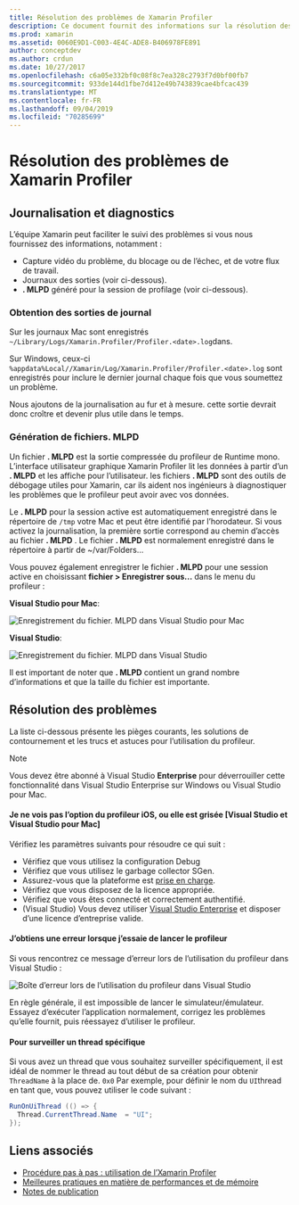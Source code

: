 ```yaml
---
title: Résolution des problèmes de Xamarin Profiler
description: Ce document fournit des informations sur la résolution des problèmes liés au Xamarin Profiler. Il décrit les problèmes liés à la journalisation et aux diagnostics, à l’IDE et à d’autres rubriques.
ms.prod: xamarin
ms.assetid: 0060E9D1-C003-4E4C-ADE8-B406978FE891
author: conceptdev
ms.author: crdun
ms.date: 10/27/2017
ms.openlocfilehash: c6a05e332bf0c08f8c7ea328c2793f7d0bf00fb7
ms.sourcegitcommit: 933de144d1fbe7d412e49b743839cae4bfcac439
ms.translationtype: MT
ms.contentlocale: fr-FR
ms.lasthandoff: 09/04/2019
ms.locfileid: "70285699"
---
```

# <a name="xamarin-profiler-troubleshooting"></a>Résolution des problèmes de Xamarin Profiler

## <a name="logging-and-diagnostics"></a>Journalisation et diagnostics

L’équipe Xamarin peut faciliter le suivi des problèmes si vous nous fournissez des informations, notamment :

- Capture vidéo du problème, du blocage ou de l’échec, et de votre flux de travail.
- Journaux des sorties (voir ci-dessous).
- **. MLPD** généré pour la session de profilage (voir ci-dessous).

### <a name="getting-log-outputs"></a>Obtention des sorties de journal

Sur les journaux Mac sont enregistrés `~/Library/Logs/Xamarin.Profiler/Profiler.<date>.log`dans.

Sur Windows, ceux-ci `%appdata%Local//Xamarin/Log/Xamarin.Profiler/Profiler.<date>.log` sont enregistrés pour inclure le dernier journal chaque fois que vous soumettez un problème.

Nous ajoutons de la journalisation au fur et à mesure. cette sortie devrait donc croître et devenir plus utile dans le temps.

<a name="gen_mlpd" />

### <a name="generating-mlpd-files"></a>Génération de fichiers. MLPD

Un fichier **. MLPD** est la sortie compressée du profileur de Runtime mono. L’interface utilisateur graphique Xamarin Profiler lit les données à partir d’un **. MLPD** et les affiche pour l’utilisateur. les fichiers **. MLPD** sont des outils de débogage utiles pour Xamarin, car ils aident nos ingénieurs à diagnostiquer les problèmes que le profileur peut avoir avec vos données.

Le **. MLPD** pour la session active est automatiquement enregistré dans le répertoire de `/tmp` votre Mac et peut être identifié par l’horodateur. Si vous activez la journalisation, la première sortie correspond au chemin d’accès au fichier **. MLPD** . Le fichier **. MLPD** est normalement enregistré dans le répertoire à partir de ~/var/Folders...

Vous pouvez également enregistrer le fichier **. MLPD** pour une session active en choisissant **fichier > Enregistrer sous...** dans le menu du profileur :

**Visual Studio pour Mac**:

![](troubleshooting-images/image17.png "Enregistrement du fichier. MLPD dans Visual Studio pour Mac")

**Visual Studio**:

![](troubleshooting-images/image17-vs.png "Enregistrement du fichier. MLPD dans Visual Studio")

Il est important de noter que **. MLPD** contient un grand nombre d’informations et que la taille du fichier est importante.

## <a name="troubleshooting"></a>Résolution des problèmes

La liste ci-dessous présente les pièges courants, les solutions de contournement et les trucs et astuces pour l’utilisation du profileur.

> [!NOTE]
> Vous devez être abonné à Visual Studio **Enterprise** pour déverrouiller cette fonctionnalité dans Visual Studio Enterprise sur Windows ou Visual Studio pour Mac.

#### <a name="i-cant-see-the-ios-profiler-option-or-it-is-greyed-out-visual-studio-and-visual-studio-for-mac"></a>Je ne vois pas l’option du profileur iOS, ou elle est grisée [Visual Studio et Visual Studio pour Mac]

Vérifiez les paramètres suivants pour résoudre ce qui suit :

- Vérifiez que vous utilisez la configuration Debug
- Vérifiez que vous utilisez le garbage collector SGen.
- Assurez-vous que la plateforme est [prise en charge](~/tools/profiler/index.md#Profiler_Support).
- Vérifiez que vous disposez de la licence appropriée.
- Vérifiez que vous êtes connecté et correctement authentifié.
- (Visual Studio) Vous devez utiliser [Visual Studio Enterprise](https://visualstudio.microsoft.com/vs/enterprise/) et disposer d’une licence d’entreprise valide.

#### <a name="i-get-an-error-when-i-try-to-launch-the-profiler"></a>J’obtiens une erreur lorsque j’essaie de lancer le profileur

Si vous rencontrez ce message d’erreur lors de l’utilisation du profileur dans Visual Studio :

![](troubleshooting-images/error.png "Boîte d’erreur lors de l’utilisation du profileur dans Visual Studio")

En règle générale, il est impossible de lancer le simulateur/émulateur. Essayez d’exécuter l’application normalement, corrigez les problèmes qu’elle fournit, puis réessayez d’utiliser le profileur.

#### <a name="to-watch-a-specific-thread"></a>Pour surveiller un thread spécifique

Si vous avez un thread que vous souhaitez surveiller spécifiquement, il est idéal de nommer le thread au tout début de sa création pour obtenir `ThreadName` à la place de. `0x0` Par exemple, pour définir le nom du `UI`thread en tant que, vous pouvez utiliser le code suivant :

```csharp
RunOnUiThread (() => {
  Thread.CurrentThread.Name  = "UI";
});
```

## <a name="related-links"></a>Liens associés

- [Procédure pas à pas : utilisation de l’Xamarin Profiler](~/tools/profiler/index.md)
- [Meilleures pratiques en matière de performances et de mémoire](~/cross-platform/deploy-test/memory-perf-best-practices.md)
- [Notes de publication](https://github.com/xamarin/release-notes-archive/blob/master/release-notes/profiler/preview/index.md)
